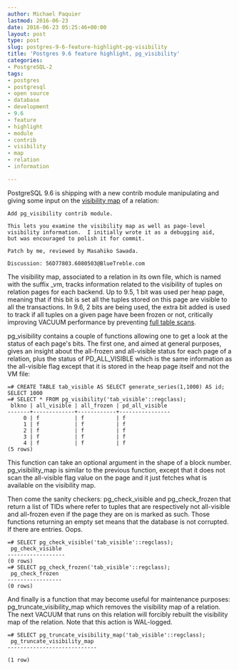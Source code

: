 ```yaml
---
author: Michael Paquier
lastmod: 2016-06-23
date: 2016-06-23 05:25:46+00:00
layout: post
type: post
slug: postgres-9-6-feature-highlight-pg-visibility
title: 'Postgres 9.6 feature highlight, pg_visibility'
categories:
- PostgreSQL-2
tags:
- postgres
- postgresql
- open source
- database
- development
- 9.6
- feature
- highlight
- module
- contrib
- visibility
- map
- relation
- information

---
```


PostgreSQL 9.6 is shipping with a new contrib module manipulating and
giving some input on the [visibility map](https://www.postgresql.org/docs/9.6/static/storage-vm.html)
of a relation:

    Add pg_visibility contrib module.

    This lets you examine the visibility map as well as page-level
    visibility information.  I initially wrote it as a debugging aid,
    but was encouraged to polish it for commit.

    Patch by me, reviewed by Masahiko Sawada.

    Discussion: 56D77803.6080503@BlueTreble.com

The visibility map, associated to a relation in its own file, which is
named with the suffix \_vm, tracks information related to the visibility
of tuples on relation pages for each backend. Up to 9.5, 1 bit was used
per heap page, meaning that if this bit is set all the tuples stored
on this page are visible to all the transactions. In 9.6, 2 bits are being
used, the extra bit added is used to track if all tuples on a given page
have been frozen or not, critically improving VACUUM performance by
preventing [full table scans](https://git.postgresql.org/gitweb/?p=postgresql.git;a=commit;h=a892234f830e832110f63fc0a2afce2fb21d1584).

pg\_visibility contains a couple of functions allowing one to get a look
at the status of each page's bits. The first one, and aimed at general
purposes, gives an insight about the all-frozen and all-visible status
for each page of a relation, plus the status of PD\_ALL\_VISIBLE which
is the same information as the all-visible flag except that it is stored
in the heap page itself and not the VM file:

    =# CREATE TABLE tab_visible AS SELECT generate_series(1,1000) AS id;
    SELECT 1000
	=# SELECT * FROM pg_visibility('tab_visible'::regclass);
     blkno | all_visible | all_frozen | pd_all_visible
	-------+-------------+------------+----------------
         0 | f           | f          | f
         1 | f           | f          | f
         2 | f           | f          | f
         3 | f           | f          | f
         4 | f           | f          | f
    (5 rows)

This function can take an optional argument in the shape of a block
number. pg\_visibility\_map is similar to the previous function, except
that it does not scan the all-visible flag value on the page and it just
fetches what is available on the visibility map.

Then come the sanity checkers: pg\_check\_visible and pg\_check\_frozen
that return a list of TIDs where refer to tuples that are respectively
not all-visible and all-frozen even if the page they are on is marked as
such. Those functions returning an empty set means that the database is
not corrupted. If there are entries. Oops.

    =# SELECT pg_check_visible('tab_visible'::regclass);
     pg_check_visible
    ------------------
    (0 rows)
    =# SELECT pg_check_frozen('tab_visible'::regclass);
     pg_check_frozen
    -----------------
    (0 rows)

And finally is a function that may become useful for maintenance purposes:
pg\_truncate\_visibility\_map which removes the visibility map of a
relation. The next VACUUM that runs on this relation will forcibly rebuilt
the visibility map of the relation. Note that this action is WAL-logged.

    =# SELECT pg_truncate_visibility_map('tab_visible'::regclass);
     pg_truncate_visibility_map
    ----------------------------
     
    (1 row)
